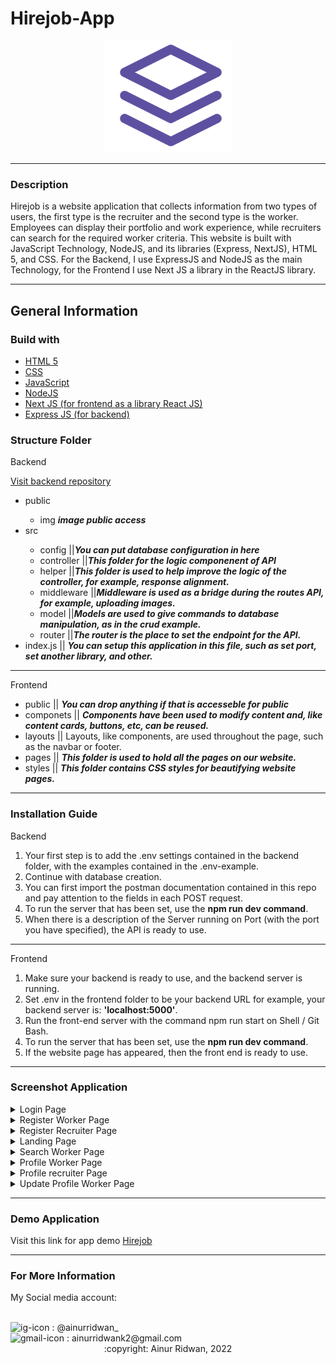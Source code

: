 
# Hirejob-App
<div align="center"><img src="https://github.com/ainurcoding/hirejob-app-v1/blob/master/public/assets-img/only%20logo.png"/></div>

<hr/>

### Description
<p>Hirejob is a website application that collects information from two types of users, the first type is the recruiter and the second type is the worker. Employees can display their portfolio and work experience, while recruiters can search for the required worker criteria. This website is built with JavaScript Technology, NodeJS, and its libraries (Express, NextJS), HTML 5, and CSS. For the Backend, I use ExpressJS and NodeJS as the main Technology, for the Frontend I use Next JS a library in the ReactJS library.</p>

<hr />

## General Information
### Build with
<ul>
  <li><a href='https://html5.org/'>HTML 5</a></li>
  <li><a href='https://www.w3.org/Style/CSS/Overview.en.html'>CSS</a></li>
  <li><a href='https://www.javascript.com/'>JavaScript</a></li>
  <li><a href='https://nodejs.org/en/'>NodeJS</a></li>
  <li><a href='https://nextjs.org/'>Next JS (for frontend as a library React JS)</a></li>
  <li><a href='https://expressjs.com/'>Express JS (for backend)</a></li>
</ul>

### Structure Folder 
<p>Backend</p>

<a href='https://github.com/ainurcoding/hirejob-api-v1'>Visit backend repository</a>
<ul>
  <li>public</li>
  <ul>
    <li>img <span><b><i>image public access</i></b></span></li>
  </ul>
  <li>src</li>
  <ul>
    <li>config ||<span><b><i>You can put database configuration in here</i></b></span></li>
    <li>controller ||<span><b><i>This folder for the logic componenent of API</i></b></span></li>
    <li>helper ||<span><b><i>This folder is used to help improve the logic of the controller, for example, response alignment.</i></b></span></li>
    <li>middleware ||<span><b><i>Middleware is used as a bridge during the routes API, for example, uploading images.</i></b></span></li>
    <li>model ||<span><b><i>Models are used to give commands to database manipulation, as in the crud example.</i></b></span></li>
    <li>router ||<span><b><i>The router is the place to set the endpoint for the API.</i></b></span></li>
  </ul>
  <li>index.js || <span><b><i>You can setup this application in this file, such as set port, set another library, and other.</i></b></span></li>
</ul>
<hr/>
<p>Frontend</p>
<ul>
  <li>public || <span><b><i>You can drop anything if that is accesseble for public</i></b></span></li>
  <li>componets || <span><b><i>Components have been used to modify content and, like content cards, buttons, etc, can be reused.</i></b></span></li>
  <li>layouts || <span>Layouts, like components, are used throughout the page, such as the navbar or footer.</span></li>
  <li>pages || <span><b><i>This folder is used to hold all the pages on our website.</i></b></span></li>
  <li>styles || <span><b><i>This folder contains CSS styles for beautifying website pages.</i></b></span></li>
  
  
</ul>
<hr/>

### Installation Guide
<p>Backend</p>
<ol type="1">
  <li>Your first step is to add the .env settings contained in the backend folder, with the examples contained in the .env-example.</li>
  <li>Continue with database creation.</li>
  <li>You can first import the postman documentation contained in this repo and pay attention to the fields in each POST request.
</li>
  <li>To run the server that has been set, use the <b>npm run dev command</b>.</li>
  <li>When there is a description of the Server running on Port (with the port you have specified), the API is ready to use.</li>
</ol>
<hr />
<p>Frontend</p>
<ol type="1">
  <li>Make sure your backend is ready to use, and the backend server is running.</li>
  <li>Set .env in the frontend folder to be your backend URL for example, your backend server is: <b>'localhost:5000'</b>.</li>
  <li>Run the front-end server with the command npm run start on Shell / Git Bash.</li>
  <li>To run the server that has been set, use the <b>npm run dev command</b>.</li>
  <li>If the website page has appeared, then the front end is ready to use.</li>
</ol>
<hr />

### Screenshot Application
<details>
  <summary>
    Login Page
  </summary>
<img src="https://github.com/ainurcoding/hirejob-app-v1/blob/master/ss/1.%20login%20page.PNG" alt="login Page" />
</details>
<details>
  <summary>
    Register Worker Page
  </summary>
<img src="https://github.com/ainurcoding/hirejob-app-v1/blob/master/ss/1.2%20registrasi%20worker.PNG" alt="login Page" />
</details>
<details>
  <summary>
    Register Recruiter Page
  </summary>
<img src="https://github.com/ainurcoding/hirejob-app-v1/blob/master/ss/1.3%20registrasi%20recruiter.PNG" alt="login Page" />
</details>
<details>
  <summary>
    Landing Page
  </summary>
<img src="https://github.com/ainurcoding/hirejob-app-v1/blob/master/ss/2.%20landing%20page.PNG" alt="login Page" />
</details>
<details>
  <summary>
    Search Worker Page
  </summary>
<img src="https://github.com/ainurcoding/hirejob-app-v1/blob/master/ss/search%20worker.png" alt="login Page" />
</details>
<details>
  <summary>
    Profile Worker Page
  </summary>
<img src="https://github.com/ainurcoding/hirejob-app-v1/blob/master/ss/4.1%20profile%20page%20worker.PNG" alt="login Page" />
</details>
<details>
  <summary>
    Profile recruiter Page
  </summary>
<img src="https://github.com/ainurcoding/hirejob-app-v1/blob/master/ss/profile-recruiter.png" alt="login Page" />
</details>
<details>
  <summary>
    Update Profile Worker Page
  </summary>
<img src="https://github.com/ainurcoding/hirejob-app-v1/blob/master/ss/5.%20edit%20profile%20worker.PNG" alt="login Page" />
</details>

<hr />

### Demo Application
<p>Visit this link for app demo <a href='https://hirejob-iota.vercel.app/'>Hirejob</a></p>
<hr />

### For More Information
<p>My Social media account:</p> <br />
<div>
<img height="25" width="25" src='https://camo.githubusercontent.com/c9dacf0f25a1489fdbc6c0d2b41cda58b77fa210a13a886d6f99e027adfbd358/68747470733a2f2f6564656e742e6769746875622e696f2f537570657254696e7949636f6e732f696d616765732f7376672f696e7374616772616d2e737667' alt='ig-icon'></img><span> : @ainurridwan_</span>
</div>

<div>
<img height="25" width="25" src='https://camo.githubusercontent.com/4a3dd8d10a27c272fd04b2ce8ed1a130606f95ea6a76b5e19ce8b642faa18c27/68747470733a2f2f6564656e742e6769746875622e696f2f537570657254696e7949636f6e732f696d616765732f7376672f676d61696c2e737667' alt='gmail-icon'></img><span> : ainurridwank2@gmail.com</span>
</div>

<div align='center'>
:copyright: Ainur Ridwan, 2022
</div>


